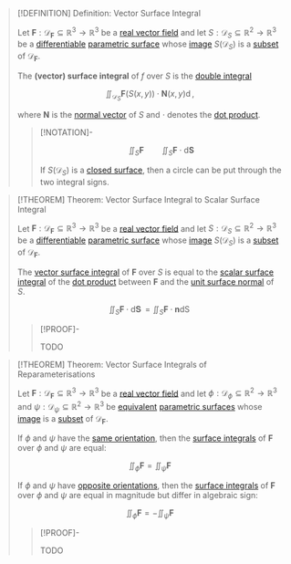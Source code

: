 >[!DEFINITION] Definition: Vector Surface Integral
>
>Let $\mathbf{F}: \mathcal{D}_{\mathbf{F}} \subseteq \mathbb{R}^3 \to \mathbb{R}^3$ be a [real vector field](../Real%20Vector%20Field.md) and let $S: \mathcal{D}_S \subseteq \mathbb{R}^2 \to \mathbb{R}^3$ be a [differentiable](../../../Real%20Vector%20Functions/Differentiation/Differentiability%20of%20Real%20Vector%20Functions.md) [parametric surface](../../../Real%20Vector%20Functions/Parametric%20Surfaces/Parametric%20Surface.md) whose [image](../../../../Functions/index.md) $S(\mathcal{D}_S)$ is a [subset](../../../../../Set%20Theory/Sets.md) of $\mathcal{D}_{\mathbf{F}}$.
>
>The **(vector) surface integral** of $f$ over $S$ is the [double integral](../../../Real%20Vector%20Functions/Scalar%20Fields/Integration/Double%20Integrals.md)
>
>$$
>\iint_{\mathcal{D}_S} \mathbf{F}(S(x,y)) \cdot \mathbf{N}(x,y) \mathop{\mathrm{d}\mathcal{D}_S},
>$$
>
>where $\mathbf{N}$ is the [normal vector](../../../Real%20Vector%20Functions/Parametric%20Surfaces/Surface%20Normal%20Vector.md) of $S$ and $\cdot$ denotes the [dot product](../../../../../Algebra/Linear%20Algebra/Matrices/Row%20and%20Column%20Vectors/Real%20Vectors/Real%20Dot%20Product.md).
>
>>[!NOTATION]-
>>
>>$$
>>\iint_S \mathbf{F} \qquad \iint_S \mathbf{F} \cdot \mathrm{d}\mathbf{S}
>>$$
>>
>>If $S(\mathcal{D}_S)$ is a [closed surface](../../../../../Geometry/Euclidean%20Geometry/Surfaces/Closed%20Surfaces.md), then a circle can be put through the two integral signs.
>

>[!THEOREM] Theorem: Vector Surface Integral to Scalar Surface Integral
>
>Let $\mathbf{F}: \mathcal{D}_{\mathbf{F}} \subseteq \mathbb{R}^3 \to \mathbb{R}^3$ be a [real vector field](../Real%20Vector%20Field.md) and let $S: \mathcal{D}_S \subseteq \mathbb{R}^2 \to \mathbb{R}^3$ be a [differentiable](../../../Real%20Vector%20Functions/Differentiation/Differentiability%20of%20Real%20Vector%20Functions.md) [parametric surface](../../../Real%20Vector%20Functions/Parametric%20Surfaces/Parametric%20Surface.md) whose [image](../../../../Functions/index.md) $S(\mathcal{D}_S)$ is a [subset](../../../../../Set%20Theory/Sets.md) of $\mathcal{D}_{\mathbf{F}}$.
>
>The [vector surface integral](Vector%20Surface%20Integral.md) of $\mathbf{F}$ over $S$ is equal to the [scalar surface integral](../../../Real%20Vector%20Functions/Scalar%20Fields/Integration/Scalar%20Surface%20Integral.md) of the [dot product](../../../../../Algebra/Linear%20Algebra/Matrices/Row%20and%20Column%20Vectors/Real%20Vectors/Real%20Dot%20Product.md) between $\mathbf{F}$ and the [unit surface normal](../../../Real%20Vector%20Functions/Parametric%20Surfaces/Surface%20Normal%20Vector.md) of $S$.
>
>$$
>\iint_S \mathbf{F} \cdot \mathop{\mathrm{d}\mathbf{S}} = \iint_S \mathbf{F} \cdot \mathbf{n} \mathop{\mathrm{d}S}
>$$
>
>>[!PROOF]-
>>
>>TODO
>>
>

>[!THEOREM] Theorem: Vector Surface Integrals of Reparameterisations
>
>Let $\mathbf{F}: \mathcal{D}_{\mathbf{F}} \subseteq \mathbb{R}^3 \to \mathbb{R}^3$ be a [real vector field](../Real%20Vector%20Field.md) and let $\phi: \mathcal{D}_{\phi} \subseteq \mathbb{R}^2 \to \mathbb{R}^3$ and $\psi: \mathcal{D}_{\psi} \subseteq \mathbb{R}^2 \to \mathbb{R}^3$ be [equivalent](../../../Real%20Vector%20Functions/Parametric%20Surfaces/Equivalence%20of%20Parametric%20Surfaces.md) [parametric surfaces](../../../Real%20Vector%20Functions/Parametric%20Surfaces/Parametric%20Surface.md) whose [image](../../../../Functions/index.md) is a [subset](../../../../../Set%20Theory/Sets.md) of $\mathcal{D}_{\mathbf{F}}$.
>
>If $\phi$ and $\psi$ have the [same orientation](../../../Real%20Vector%20Functions/Parametric%20Surfaces/Equivalence%20of%20Parametric%20Surfaces.md), then the [surface integrals](Vector%20Surface%20Integral.md) of $\mathbf{F}$ over $\phi$ and $\psi$ are equal:
>
>$$
>\iint_{\phi} \mathbf{F} = \iint_{\psi} \mathbf{F}
>$$
>
>If $\phi$ and $\psi$ have [opposite orientations](../../../Real%20Vector%20Functions/Parametric%20Surfaces/Equivalence%20of%20Parametric%20Surfaces.md), then the [surface integrals](Vector%20Surface%20Integral.md) of $\mathbf{F}$ over $\phi$ and $\psi$ are equal in magnitude but differ in algebraic sign:
>
>$$
>\iint_{\phi} \mathbf{F} = -\iint_{\psi} \mathbf{F}
>$$
>
>>[!PROOF]-
>>
>>TODO
>>
>


